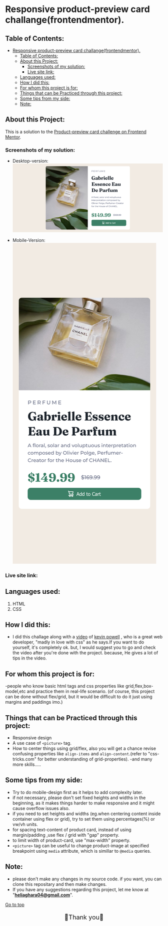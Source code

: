 # Responsive product-preview card challange(frontendmentor).
<a id="top"></a>
## Table of Contents:
- [Responsive product-preview card challange(frontendmentor).](#responsive-product-preview-card-challangefrontendmentor)
  - [Table of Contents:](#table-of-contents)
  - [About this Project:](#about-this-project)
    - [Screenshots of my solution:](#screenshots-of-my-solution)
    - [Live site link:](#live-site-link)
  - [Languages used:](#languages-used)
  - [How I did this:](#how-i-did-this)
  - [For whom this project is for:](#for-whom-this-project-is-for)
  - [Things that can be Practiced through this project:](#things-that-can-be-practiced-through-this-project)
  - [Some tips from my side:](#some-tips-from-my-side)
  - [Note:](#note)


## About this Project:
This is a solution to the [Product-preview card  challenge on Frontend Mentor](https://www.frontendmentor.io/challenges/product-preview-card-component-GO7UmttRfa).

### Screenshots of my solution:

- Desktop-version:
  ![Desktop-Version](/solution_images/solution-desktop.png)

- Mobile-Version:
  ![Mobile-Version](/solution_images/solution-mobile.png)

### Live site link:


## Languages used:
1. HTML
2. CSS

## How I did this:
 - I did this challage along with a [video](https://youtube.com/watch?v=B2WL6KkqhLQ&si=EnSIkaIECMiOmarE) of [kevin powell](https://www.youtube.com/@KevinPowell) , who is a great web developer, "madly in love with css" as he says.If you want to do yourself, it's completely ok. but, I would suggest you to go and check the video after you're done with the project. because, He gives a lot of tips in the video.

## For whom this project is for:
-people who know basic html tags and css properties like grid,flex,box-model,etc and practice them in real-life scenario. (of course, this project can be done without flex/grid, but it would be difficult to do it just using margins and paddings imo.) 
<a id="practiced-skills"></a>
## Things that can be Practiced through this project:
- Responsive design
- A use case of `<picture>` tag.
- How to center things using grid/flex, also you will get a chance revise confusing properties like `align-items` and `align-content`.(refer to "css-tricks.com" for better understanding of grid-properties).
-and many more skills.....

## Some tips from my side:
- Try to do mobile-design first as it helps to add complexity later.
- if not necessary, please don't set fixed heights and widths in the beginning, as it makes things harder to make responsive and it might cause overflow issues also.
- if you need to set heights and widths (eg.when centering content inside container using flex or grid), try to set them using percentages(%) or vw/vh units.
- for spacing text-content of product card, instead of using margin/padding ,use flex / grid with "gap" property.
- to limit width of product-card, use "max-width"
property.
- `<picture>` tag can be useful to change product-image at specified breakpoint using `media` attribute, which is simillar to `@media` queries.

## Note:

-  please don't make any changes in my source code. if you want, you can clone this repositary and then make changes.
- If you have any suggestions regarding this project, let me know at "**heliaghara04@gmail.com**".

[Go to top](#responsive-product-preview-card-challangefrontendmentor)

<p style="text-align:center; font-size:20px">🙏Thank you🙏</p>




